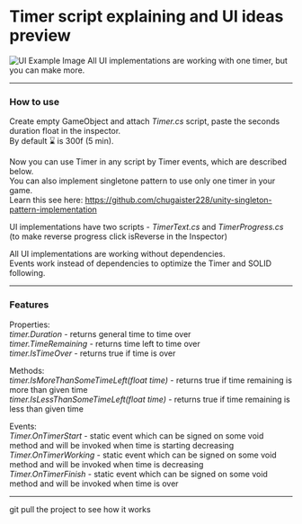 # Timer script explaining and UI ideas preview

![UI Example Image](https://github.com/chugaister228/UnityTimer/blob/main/Prewiews/AllUiVideoPrewiev.gif)
All UI implementations are working with one timer, but you can make more.  

---  

### How to use  
Create empty GameObject and attach *Timer.cs* script, paste the seconds duration float in the inspector.  
By default :hourglass: is 300f (5 min).
  
Now you can use Timer in any script by Timer events, which are described below.  
You can also implement singletone pattern to use only one timer in your game.   
Learn this see here: https://github.com/chugaister228/unity-singleton-pattern-implementation

UI implementations have two scripts - *TimerText.cs* and *TimerProgress.cs*  
(to make reverse progress click isReverse in the Inspector)  

All UI implementations are working without dependencies.  
Events work instead of dependencies to optimize the Timer and SOLID following.  

---

### Features    
Properties:  
*timer.Duration* - returns general time to time over  
*timer.TimeRemaining* - returns time left to time over  
*timer.IsTimeOver* - returns true if time is over  

Methods:    
*timer.IsMoreThanSomeTimeLeft(float time)* - returns true if time remaining is more than given time  
*timer.IsLessThanSomeTimeLeft(float time)* - returns true if time remaining is less than given time  

Events:  
*Timer.OnTimerStart* - static event which can be signed on some void method and will be invoked when time is starting decreasing  
*Timer.OnTimerWorking* - static event which can be signed on some void method and will be invoked when time is decreasing  
*Timer.OnTimerFinish* - static event which can be signed on some void method and will be invoked when time is over   

---  

git pull the project to see how it works
